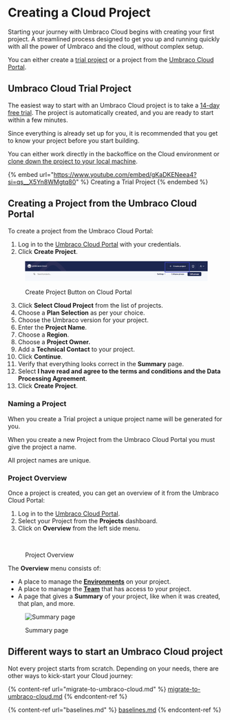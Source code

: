 # Creating a Cloud Project

Starting your journey with Umbraco Cloud begins with creating your first project. A streamlined process designed to get you up and running quickly with all the power of Umbraco and the cloud, without complex setup.

You can either create a [trial project](./#umbraco-cloud-trialproject) or a project from the [Umbraco Cloud Portal](./#creating-a-project-from-the-umbraco-cloud-portal).

## Umbraco Cloud Trial Project

The easiest way to start with an Umbraco Cloud project is to take a [14-day free trial](https://try.umbraco.com/cloud). The project is automatically created, and you are ready to start within a few minutes.

Since everything is already set up for you, it is recommended that you get to know your project before you start building.

You can either work directly in the backoffice on the Cloud environment or [clone down the project to your local machine](../../build-and-customize-your-solution/handle-deployments-and-environments/working-locally/).

{% embed url="https://www.youtube.com/embed/gKaDKENeea4?si=qs__X5Yn8WMgtq80" %}
Creating a Trial Project
{% endembed %}

## Creating a Project from the Umbraco Cloud Portal

To create a project from the Umbraco Cloud Portal:

1. Log in to the [Umbraco Cloud Portal](https://www.s1.umbraco.io/projects) with your credentials.
2. Click **Create Project**.

<div data-full-width="false"><figure><img src="../../.gitbook/assets/create-project.png" alt=""><figcaption><p>Create Project Button on Cloud Portal</p></figcaption></figure></div>

3. Click **Select Cloud Project** from the list of projects.
4. Choose a **Plan Selection** as per your choice.
5. Choose the Umbraco version for your project.
6. Enter the **Project Name**.
7. Choose a **Region**.
8. Choose a **Project Owner.**
9. Add a **Technical Contact** to your project.
10. Click **Continue**.
11. Verify that everything looks correct in the **Summary** page.
12. Select **I have read and agree to the terms and conditions and the Data Processing Agreement**.
13. Click **Create Project**.

### Naming a Project

When you create a Trial project a unique project name will be generated for you.

When you create a new Project from the Umbraco Cloud Portal you must give the project a name.

All project names are unique.

### Project Overview

Once a project is created, you can get an overview of it from the Umbraco Cloud Portal:

1. Log in to the [Umbraco Cloud Portal](https://www.s1.umbraco.io/projects).
2. Select your Project from the **Projects** dashboard.
3. Click on **Overview** from the left side menu.

<figure><img src="../../.gitbook/assets/image.png" alt=""><figcaption><p>Project Overview</p></figcaption></figure>

The **Overview** menu consists of:

* A place to manage the [**Environments**](../../build-and-customize-your-solution/handle-deployments-and-environments/manage-environments.md) on your project.
* A place to manage the [**Team**](../../project-overview/team-members/) that has access to your project.
* A page that gives a **Summary** of your project, like when it was created, that plan, and more.

<figure><img src="../../.gitbook/assets/image (57).png" alt="Summary page"><figcaption><p>Summary page</p></figcaption></figure>

## Different ways to start an Umbraco Cloud project

Not every project starts from scratch. Depending on your needs, there are other ways to kick-start your Cloud journey:

{% content-ref url="migrate-to-umbraco-cloud.md" %}
[migrate-to-umbraco-cloud.md](migrate-to-umbraco-cloud.md)
{% endcontent-ref %}

{% content-ref url="baselines.md" %}
[baselines.md](baselines.md)
{% endcontent-ref %}
